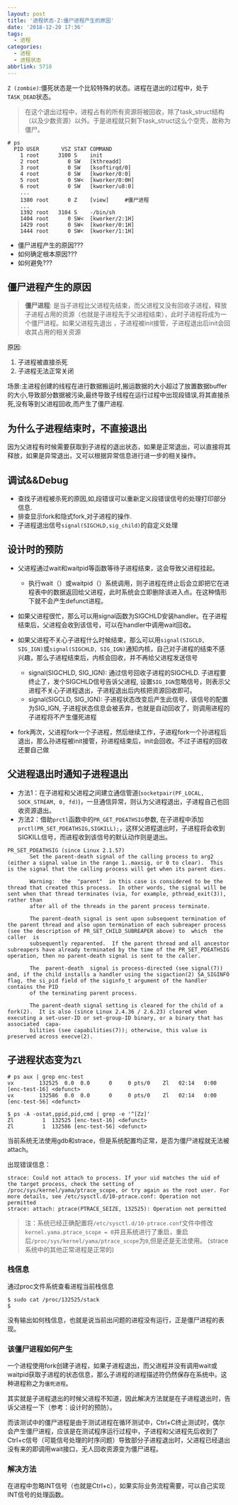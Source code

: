 ```yaml
---
layout: post
title: '进程状态-Z:僵尸进程产生的原因'
date: '2018-12-20 17:36'
tags:
  - 进程
categories:
  - 进程
  - 进程状态
abbrlink: 5718
---
```


`Z (zombie)`:僵死状态是一个比较特殊的状态。进程在退出的过程中，处于`TASK_DEAD`状态。
> 在这个退出过程中，进程占有的所有资源将被回收，除了task_struct结构（以及少数资源）以外。于是进程就只剩下task_struct这么个空壳，故称为僵尸。

``` shell
# ps
  PID USER       VSZ STAT COMMAND
    1 root      3100 S    init
    2 root         0 SW   [kthreadd]
    3 root         0 SW   [ksoftirqd/0]
    4 root         0 SW   [kworker/0:0]
    5 root         0 SW<  [kworker/0:0H]
    6 root         0 SW   [kworker/u8:0]
    ...
    1380 root      0 Z    [view]     #僵尸进程
    ...
    1392 root   3104 S    -/bin/sh
    1404 root      0 SW<  [kworker/2:1H]
    1429 root      0 SW<  [kworker/0:1H]
    1444 root      0 SW<  [kworker/1:1H]
```
- 僵尸进程产生的原因???
- 如何确定根本原因???
- 如何避免???

<!--more-->

## 僵尸进程产生的原因

>**僵尸进程**: 是当子进程比父进程先结束，而父进程又没有回收子进程，释放子进程占用的资源（也就是子进程先于父进程结束），此时子进程将成为一个僵尸进程。如果父进程先退出 ，子进程被init接管，子进程退出后init会回收其占用的相关资源

原因:
1. 子进程被直接杀死
2. 子进程无法正常关闭

场景:主进程创建的线程在进行数据搬运时,搬运数据的大小超过了放置数据buffer的大小,导致部分数据被污染,最终导致子线程在运行过程中出现段错误,将其直接杀死,没有等到父进程回收,而产生了僵尸进程.

## 为什么子进程结束时，不直接退出

因为父进程有时候需要获取到子进程的退出状态，如果是正常退出，可以直接将其释放，如果是异常退出，又可以根据异常信息进行进一步的相关操作。

## 调试&&Debug

- 查找子进程被杀死的原因,如,段错误可以重新定义段错误信号的处理打印部分信息.
- 排查显示fork和隐式fork,对子进程的操作.
- 子进程退出信号`signal(SIGCHLD,sig_child)`的自定义处理

## 设计时的预防

* 父进程通过wait和waitpid等函数等待子进程结束，这会导致父进程挂起。
    - 执行wait（）或waitpid（）系统调用，则子进程在终止后会立即把它在进程表中的数据返回给父进程，此时系统会立即删除该进入点。在这种情形下就不会产生defunct进程。

* 如果父进程很忙，那么可以用signal函数为SIGCHLD安装handler。在子进程结束后，父进程会收到该信号，可以在handler中调用wait回收。

* 如果父进程不关心子进程什么时候结束，那么可以用`signal(SIGCLD, SIG_IGN)`或`signal(SIGCHLD, SIG_IGN)`通知内核，自己对子进程的结束不感兴趣，那么子进程结束后，内核会回收，并不再给父进程发送信号
  - signal(SIGCHLD, SIG_IGN): 通过信号回收子进程的SIGCHLD. 子进程要终止了，发个SIGCHLD信号告诉父进程, 设置`SIG_IGN`忽略信号，则表示父进程不关心子进程退出，子进程退出后内核把资源回收即可。
  - signal(SIGCLD, SIG_IGN): 子进程状态改变后产生此信号，该信号的配置为SIG_IGN, 子进程状态信息会被丢弃，也就是自动回收了，则调用进程的子进程将不产生僵死进程

* fork两次，父进程fork一个子进程，然后继续工作，子进程fork一个孙进程后退出，那么孙进程被init接管，孙进程结束后，init会回收。不过子进程的回收还要自己做


## 父进程退出时通知子进程退出

- 方法1：在子进程和父进程之间建立通信管道(`socketpair(PF_LOCAL, SOCK_STREAM, 0, fd)`)，一旦通信异常，则认为父进程退出，子进程自己也回收资源退出。
- 方法2：借助`prctl`函数中的`PR_GET_PDEATHSIG`参数, 在子进程中添加`prctl(PR_SET_PDEATHSIG,SIGKILL);`，这样父进程退出时，子进程将会收到SIGKILL信号，而进程收到该信号的默认动作则是退出。

```
PR_SET_PDEATHSIG (since Linux 2.1.57)
       Set the parent-death signal of the calling process to arg2 (either a signal value in the range 1..maxsig, or 0 to clear).  This is the signal that the calling process will get when its parent dies.

       Warning:  the  "parent"  in this case is considered to be the thread that created this process.  In other words, the signal will be sent when that thread terminates (via, for example, pthread_exit(3)), rather than
       after all of the threads in the parent process terminate.

       The parent-death signal is sent upon subsequent termination of the parent thread and also upon termination of each subreaper process (see the description of PR_SET_CHILD_SUBREAPER above) to  which  the  caller  is
       subsequently reparented.  If the parent thread and all ancestor subreapers have already terminated by the time of the PR_SET_PDEATHSIG operation, then no parent-death signal is sent to the caller.

       The  parent-death  signal is process-directed (see signal(7)) and, if the child installs a handler using the sigaction(2) SA_SIGINFO flag, the si_pid field of the siginfo_t argument of the handler contains the PID
       of the terminating parent process.

       The parent-death signal setting is cleared for the child of a fork(2).  It is also (since Linux 2.4.36 / 2.6.23) cleared when executing a set-user-ID or set-group-ID binary, or a binary that has  associated  capa‐
       bilities (see capabilities(7)); otherwise, this value is preserved across execve(2).
```

## 子进程状态变为`Zl`

``` shell
# ps aux | grep enc-test
vx        132525  0.0  0.0      0     0 pts/0    Zl   02:14   0:00 [enc-test-16] <defunct>
vx        132586  0.0  0.0      0     0 pts/0    Zl   02:14   0:00 [enc-test-56] <defunct>

$ ps -A -ostat,ppid,pid,cmd | grep -e '^[Zz]'
Zl         1  132525 [enc-test-16] <defunct>
Zl         1  132586 [enc-test-56] <defunct>
```

当前系统无法使用gdb和strace，但是系统配置均正常，是否为僵尸进程就无法被attach。

出现错误信息：
```
strace: Could not attach to process. If your uid matches the uid of the target process, check the setting of /proc/sys/kernel/yama/ptrace_scope, or try again as the root user. For more details, see /etc/sysctl.d/10-ptrace.conf: Operation not permitted
strace: attach: ptrace(PTRACE_SEIZE, 132525): Operation not permitted
```
> 注：系统已经正确配置将`/etc/sysctl.d/10-ptrace.conf`文件中修改`kernel.yama.ptrace_scope = 0`并且系统进行了重启，重启后`/proc/sys/kernel/yama/ptrace_scope`为`0`,但是还是无法使用。
> (strace系统中的其他正常进程是正常的)


### 栈信息

通过proc文件系统查看进程当前栈信息

```
$ sudo cat /proc/132525/stack
$
```
没有输出如何栈信息，也就是说当前出问题的进程没有运行，正是僵尸进程的表现。

### 该僵尸进程如何产生

一个进程使用fork创建子进程，如果子进程退出，而父进程并没有调用wait或waitpid获取子进程的状态信息，那么子进程的进程描述符仍然保存在系统中。这种进程称之为`僵死进程`。

其实就是子进程退出的时候父进程不知道，因此解决方法就是在子进程退出时，告诉父进程一下（参考：设计时的预防）。

而该测试中的僵尸进程是由于测试进程在循环测试中，Ctrl+C终止测试时，偶尔会产生僵尸进程，应该是在测试程序运行过程中，子进程和父进程先后收到了Ctrl+c信号（可能信号处理的时序问题）导致部分子进程退出时，父进程已经退出没有来的即调用wait接口，无人回收资源变为僵尸进程。

### 解决方法

在进程中忽略INT信号（也就是Ctrl+c），如果实际业务流程需要，可以自己实现INT信号的处理函数。
